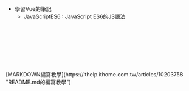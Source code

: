 * 學習Vue的筆記
    * JavaScriptES6 : JavaScript ES6的JS語法
<br />
<br />
<br />
<br />
<br />
<br />
<br />
[MARKDOWN編寫教學](https://ithelp.ithome.com.tw/articles/10203758 "README.md的編寫教學")